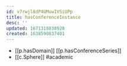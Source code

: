 ```yaml
---
id: v7rwjl8dP4UMuwIVSiUPp
title: hasConferenceInstance
desc: ''
updated: 1671318838928
created: 1638590837401
---
```




- [[p.hasDomain]] [[p.hasConferenceSeries]]
- [[c.Sphere]] #academic
